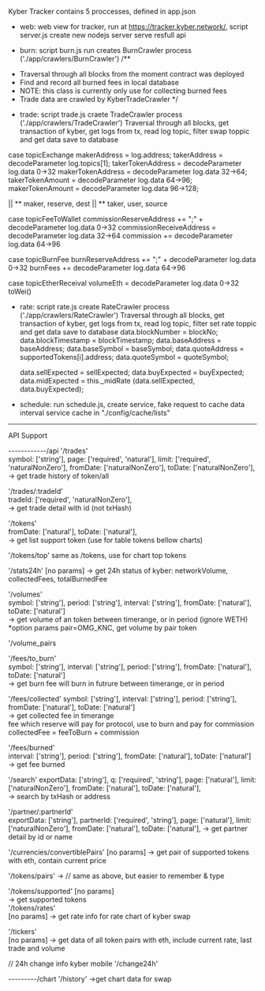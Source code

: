 Kyber Tracker contains 5 proccesses, defined in app.json
- web: web view for tracker, run at https://tracker.kyber.network/, script server.js create new nodejs server serve resfull api

- burn: script burn.js run creates BurnCrawler process ('./app/crawlers/BurnCrawler')
/**
 * Traversal through all blocks from the moment contract was deployed
 * Find and record all burned fees in local database
 * NOTE: this class is currently only use for collecting burned fees
 * Trade data are crawled by KyberTradeCrawler
 */


 - trade: script trade.js craete TradeCrawler process ('./app/crawlers/TradeCrawler')
 Traversal through all blocks, get transaction of kyber, get logs from tx,
 read log topic, filter swap toppic and get data save to database

case topicExchange
  makerAddress = log.address;
  takerAddress = decodeParameter log.topics[1];
  takerTokenAddress = decodeParameter log.data 0->32
  makerTokenAddress = decodeParameter log.data 32->64;
  takerTokenAmount = decodeParameter log.data 64->96;
  makerTokenAmount = decodeParameter log.data 96->128;

  || ** maker, reserve, dest
  || ** taker, user, source

case topicFeeToWallet
  commissionReserveAddress += ";" + decodeParameter log.data 0->32
  commissionReceiveAddress = decodeParameter log.data 32->64
  commission += decodeParameter log.data 64->96

case topicBurnFee
  burnReserveAddress += ";" + decodeParameter log.data 0->32
  burnFees += decodeParameter log.data 64->96

case topicEtherReceival
  volumeEth = decodeParameter log.data 0->32 toWei()

- rate: script rate.js create RateCrawler process ('./app/crawlers/RateCrawler')
 Traversal through all blocks, get transaction of kyber, get logs from tx,
 read log topic, filter set rate toppic and get data save to database
    data.blockNumber = blockNo;
    data.blockTimestamp = blockTimestamp;
    data.baseAddress = baseAddress;
    data.baseSymbol = baseSymbol;
    data.quoteAddress = supportedTokens[i].address;
    data.quoteSymbol = quoteSymbol;

    data.sellExpected = sellExpected;
    data.buyExpected = buyExpected;
    data.midExpected = this._midRate (data.sellExpected, data.buyExpected);

- schedule: run schedule.js, create service, fake request to cache data interval
  service cache in "./config/cache/lists"

***************************
API Support

------------/api
'/trades'  
    symbol: ['string'],
    page: ['required', 'natural'],
    limit: ['required', 'naturalNonZero'],
    fromDate: ['naturalNonZero'],
    toDate: ['naturalNonZero'],     
  -> get trade history of token/all
         
'/trades/:tradeId'  
    tradeId: ['required', 'naturalNonZero'],         
  -> get trade detail with id (not txHash) 

'/tokens'   
    fromDate: ['natural'],
    toDate: ['natural'],  
  -> get list support token (use for table tokens bellow charts)

'/tokens/top' 
    same as /tokens, use for chart top tokens

'/stats24h' 
    [no params]
  -> get 24h status of kyber: networkVolume, collectedFees, totalBurnedFee

'/volumes'      
    symbol: ['string'],
    period: ['string'],
    interval: ['string'],
    fromDate: ['natural'],
    toDate: ['natural']        
  -> get volume of an token between timerange, or in period (ignore WETH)      
  *option params pair=OMG_KNC, get volume by pair token

'/volume_pairs


'/fees/to_burn'   
    symbol: ['string'],
    interval: ['string'],
    period: ['string'],
    fromDate: ['natural'],
    toDate: ['natural']     
  -> get burn fee will burn in futrure between timerange, or in period

'/fees/collected'
    symbol: ['string'],
    interval: ['string'],
    period: ['string'],
    fromDate: ['natural'],
    toDate: ['natural']        
  -> get collected fee in timerange     
  fee which reserve will pay for protocol, use to burn and pay for commission
  collectedFee = feeToBurn + commission

'/fees/burned'    
    interval: ['string'],
    period: ['string'],
    fromDate: ['natural'],
    toDate: ['natural']  
  -> get fee burned

'/search' 
    exportData: ['string'],
    q: ['required', 'string'],
    page: ['natural'],
    limit: ['naturalNonZero'],
    fromDate: ['natural'],
    toDate: ['natural'],   
  -> search by txHash or address      

'/partner/:partnerId'         
    exportData: ['string'],
    partnerId: ['required', 'string'],
    page: ['natural'],
    limit: ['naturalNonZero'],
    fromDate: ['natural'],
    toDate: ['natural'],
  -> get partner detail by id or name

'/currencies/convertiblePairs'
    [no params]
  -> get pair of supported tokens with eth, contain current price

'/tokens/pairs'
  -> // same as above, but easier to remember & type

'/tokens/supported' 
    [no params]   
  -> get supported tokens       
'/tokens/rates'               
    [no params] 
  -> get rate info for rate chart of kyber swap

'/tickers'                    
    [no params] 
  -> get data of all token pairs with eth, include current rate, last trade and volume

// 24h change info kyber mobile
'/change24h'    


---------/chart
'/history'
->get chart data for swap
              

